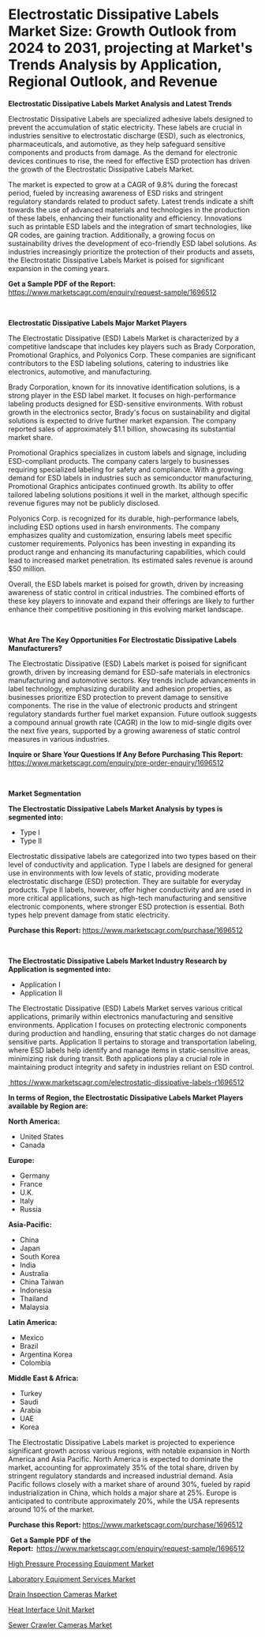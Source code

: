 <p><h1>Electrostatic Dissipative Labels Market Size: Growth Outlook from 2024 to 2031, projecting at Market's Trends Analysis by Application, Regional Outlook, and Revenue</h1></p><p><strong>Electrostatic Dissipative Labels Market Analysis and Latest Trends</strong></p>
<p><p>Electrostatic Dissipative Labels are specialized adhesive labels designed to prevent the accumulation of static electricity. These labels are crucial in industries sensitive to electrostatic discharge (ESD), such as electronics, pharmaceuticals, and automotive, as they help safeguard sensitive components and products from damage. As the demand for electronic devices continues to rise, the need for effective ESD protection has driven the growth of the Electrostatic Dissipative Labels Market.</p><p>The market is expected to grow at a CAGR of 9.8% during the forecast period, fueled by increasing awareness of ESD risks and stringent regulatory standards related to product safety. Latest trends indicate a shift towards the use of advanced materials and technologies in the production of these labels, enhancing their functionality and efficiency. Innovations such as printable ESD labels and the integration of smart technologies, like QR codes, are gaining traction. Additionally, a growing focus on sustainability drives the development of eco-friendly ESD label solutions. As industries increasingly prioritize the protection of their products and assets, the Electrostatic Dissipative Labels Market is poised for significant expansion in the coming years.</p></p>
<p><strong>Get a Sample PDF of the Report:&nbsp;</strong> <a href="https://www.marketscagr.com/enquiry/request-sample/1696512?utm_campaign=1573&utm_medium=2&utm_source=Github&utm_content=ia&utm_term=20102024&utm_id=electrostatic-dissipative-labels">https://www.marketscagr.com/enquiry/request-sample/1696512</a></p>
<p>&nbsp;</p>
<p><strong>Electrostatic Dissipative Labels Major Market Players</strong></p>
<p><p>The Electrostatic Dissipative (ESD) Labels Market is characterized by a competitive landscape that includes key players such as Brady Corporation, Promotional Graphics, and Polyonics Corp. These companies are significant contributors to the ESD labeling solutions, catering to industries like electronics, automotive, and manufacturing.</p><p>Brady Corporation, known for its innovative identification solutions, is a strong player in the ESD label market. It focuses on high-performance labeling products designed for ESD-sensitive environments. With robust growth in the electronics sector, Brady's focus on sustainability and digital solutions is expected to drive further market expansion. The company reported sales of approximately $1.1 billion, showcasing its substantial market share.</p><p>Promotional Graphics specializes in custom labels and signage, including ESD-compliant products. The company caters largely to businesses requiring specialized labeling for safety and compliance. With a growing demand for ESD labels in industries such as semiconductor manufacturing, Promotional Graphics anticipates continued growth. Its ability to offer tailored labeling solutions positions it well in the market, although specific revenue figures may not be publicly disclosed.</p><p>Polyonics Corp. is recognized for its durable, high-performance labels, including ESD options used in harsh environments. The company emphasizes quality and customization, ensuring labels meet specific customer requirements. Polyonics has been investing in expanding its product range and enhancing its manufacturing capabilities, which could lead to increased market penetration. Its estimated sales revenue is around $50 million.</p><p>Overall, the ESD labels market is poised for growth, driven by increasing awareness of static control in critical industries. The combined efforts of these key players to innovate and expand their offerings are likely to further enhance their competitive positioning in this evolving market landscape.</p></p>
<p>&nbsp;</p>
<p><strong>What Are The Key Opportunities For Electrostatic Dissipative Labels Manufacturers?</strong></p>
<p><p>The Electrostatic Dissipative (ESD) Labels market is poised for significant growth, driven by increasing demand for ESD-safe materials in electronics manufacturing and automotive sectors. Key trends include advancements in label technology, emphasizing durability and adhesion properties, as businesses prioritize ESD protection to prevent damage to sensitive components. The rise in the value of electronic products and stringent regulatory standards further fuel market expansion. Future outlook suggests a compound annual growth rate (CAGR) in the low to mid-single digits over the next five years, supported by a growing awareness of static control measures in various industries.</p></p>
<p><strong>Inquire or Share Your Questions If Any Before Purchasing This Report:</strong> <a href="https://www.marketscagr.com/enquiry/pre-order-enquiry/1696512?utm_campaign=1573&utm_medium=2&utm_source=Github&utm_content=ia&utm_term=20102024&utm_id=electrostatic-dissipative-labels">https://www.marketscagr.com/enquiry/pre-order-enquiry/1696512</a></p>
<p>&nbsp;</p>
<p><strong>Market Segmentation</strong></p>
<p><strong>The Electrostatic Dissipative Labels Market Analysis by types is segmented into:</strong></p>
<p><ul><li>Type I</li><li>Type II</li></ul></p>
<p><p>Electrostatic dissipative labels are categorized into two types based on their level of conductivity and application. Type I labels are designed for general use in environments with low levels of static, providing moderate electrostatic discharge (ESD) protection. They are suitable for everyday products. Type II labels, however, offer higher conductivity and are used in more critical applications, such as high-tech manufacturing and sensitive electronic components, where stronger ESD protection is essential. Both types help prevent damage from static electricity.</p></p>
<p><strong>Purchase this Report:&nbsp;</strong><a href="https://www.marketscagr.com/purchase/1696512?utm_campaign=1573&utm_medium=2&utm_source=Github&utm_content=ia&utm_term=20102024&utm_id=electrostatic-dissipative-labels">https://www.marketscagr.com/purchase/1696512</a></p>
<p>&nbsp;</p>
<p><strong>The Electrostatic Dissipative Labels Market Industry Research by Application is segmented into:</strong></p>
<p><ul><li>Application I</li><li>Application II</li></ul></p>
<p><p>The Electrostatic Dissipative (ESD) Labels Market serves various critical applications, primarily within electronics manufacturing and sensitive environments. Application I focuses on protecting electronic components during production and handling, ensuring that static charges do not damage sensitive parts. Application II pertains to storage and transportation labeling, where ESD labels help identify and manage items in static-sensitive areas, minimizing risk during transit. Both applications play a crucial role in maintaining product integrity and safety in industries reliant on ESD control.</p></p>
<p><a href="https://www.marketscagr.com/electrostatic-dissipative-labels-r1696512?utm_campaign=1573&utm_medium=2&utm_source=Github&utm_content=ia&utm_term=20102024&utm_id=electrostatic-dissipative-labels">&nbsp;https://www.marketscagr.com/electrostatic-dissipative-labels-r1696512</a></p>
<p><strong>In terms of Region, the Electrostatic Dissipative Labels Market Players available by Region are:</strong></p>
<p>
    <p> <strong> North America: </strong>
        <ul>
            <li>United States</li>
            <li>Canada</li>
        </ul>
        </p> 
    <p> <strong> Europe: </strong>
        <ul>
            <li>Germany</li>
            <li>France</li>
            <li>U.K.</li>
            <li>Italy</li>
            <li>Russia</li>
        </ul>
        </p> 
    <p> <strong> Asia-Pacific: </strong>
        <ul>
            <li>China</li>
            <li>Japan</li>
            <li>South Korea</li>
            <li>India</li>
            <li>Australia</li>
            <li>China Taiwan</li>
            <li>Indonesia</li>
            <li>Thailand</li>
            <li>Malaysia</li>
        </ul>
        </p> 
    <p> <strong> Latin America: </strong>
        <ul>
            <li>Mexico</li>
            <li>Brazil</li>
            <li>Argentina Korea</li>
            <li>Colombia</li>
        </ul>
        </p> 
    <p> <strong> Middle East & Africa: </strong>
        <ul>
            <li>Turkey</li>
            <li>Saudi</li>
            <li>Arabia</li>
            <li>UAE</li>
            <li>Korea</li>
        </ul>
    </p>
    </p>
<p><p>The Electrostatic Dissipative Labels market is projected to experience significant growth across various regions, with notable expansion in North America and Asia Pacific. North America is expected to dominate the market, accounting for approximately 35% of the total share, driven by stringent regulatory standards and increased industrial demand. Asia Pacific follows closely with a market share of around 30%, fueled by rapid industrialization in China, which holds a major share at 25%. Europe is anticipated to contribute approximately 20%, while the USA represents around 10% of the market.</p></p>
<p><strong>Purchase this Report: </strong><a href="https://www.marketscagr.com/purchase/1696512?utm_campaign=1573&utm_medium=2&utm_source=Github&utm_content=ia&utm_term=20102024&utm_id=electrostatic-dissipative-labels">https://www.marketscagr.com/purchase/1696512</a></p>
<p>&nbsp;<strong>Get a Sample PDF of the Report:&nbsp;&nbsp;</strong><a href="https://www.marketscagr.com/enquiry/request-sample/1696512?utm_campaign=1573&utm_medium=2&utm_source=Github&utm_content=ia&utm_term=20102024&utm_id=electrostatic-dissipative-labels">https://www.marketscagr.com/enquiry/request-sample/1696512</a></p>
<p><strong></strong></p>
<p><p><a href="https://www.linkedin.com/pulse/booming-high-pressure-processing-equipment-market-sector-z7bhf?utm_campaign=1573&utm_medium=2&utm_source=Github&utm_content=ia&utm_term=20102024&utm_id=electrostatic-dissipative-labels">High Pressure Processing Equipment Market</a></p><p><a href="https://www.linkedin.com/pulse/laboratory-equipment-services-market-forecasts-trends-impact-azicf?utm_campaign=1573&utm_medium=2&utm_source=Github&utm_content=ia&utm_term=20102024&utm_id=electrostatic-dissipative-labels">Laboratory Equipment Services Market</a></p><p><a href="https://issuu.com/reportprime-2/docs/drain-inspection-cameras-market-siz_3860ef149dcdda?utm_campaign=1573&utm_medium=2&utm_source=Github&utm_content=ia&utm_term=20102024&utm_id=electrostatic-dissipative-labels">Drain Inspection Cameras Market</a></p><p><a href="https://www.linkedin.com/pulse/heat-interface-unit-market-industry-landscape-growth-trajectories-uhhgf?utm_campaign=1573&utm_medium=2&utm_source=Github&utm_content=ia&utm_term=20102024&utm_id=electrostatic-dissipative-labels">Heat Interface Unit Market</a></p><p><a href="https://issuu.com/reportprime-2/docs/sewer-crawler-cameras-market-size-2_8a8e6c949e6d8e?utm_campaign=1573&utm_medium=2&utm_source=Github&utm_content=ia&utm_term=20102024&utm_id=electrostatic-dissipative-labels">Sewer Crawler Cameras Market</a></p></p>